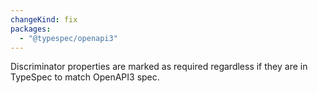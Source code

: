 ```yaml
---
changeKind: fix
packages:
  - "@typespec/openapi3"
---
```


Discriminator properties are marked as required regardless if they are in TypeSpec to match OpenAPI3 spec.
